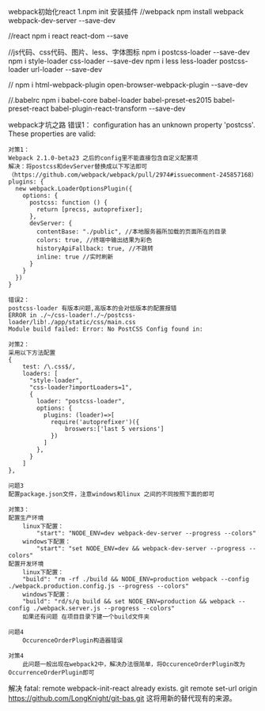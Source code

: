 webpack初始化react
1.npm init
安装插件
//webpack
npm install webpack webpack-dev-server --save-dev

//react
npm i react react-dom --save

//js代码、css代码、图片、less、字体图标
npm i postcss-loader --save-dev
npm i style-loader css-loader --save-dev
npm i less less-loader postcss-loader url-loader --save-dev

//
npm i html-webpack-plugin open-browser-webpack-plugin --save-dev


//.babelrc 
npm i babel-core babel-loader babel-preset-es2015 babel-preset-react babel-plugin-react-transform --save-dev




webpack才坑之路
	错误1：
	configuration has an unknown property 'postcss'. These properties are valid:

	对策1：
	Webpack 2.1.0-beta23 之后的config里不能直接包含自定义配置项
	解决：将postcss和devServer替换成以下写法即可（https://github.com/webpack/webpack/pull/2974#issuecomment-245857168）
	plugins: {
	  new webpack.LoaderOptionsPlugin({
	    options: {
	      postcss: function () {
	        return [precss, autoprefixer];
	      },
	      devServer: {
	        contentBase: "./public", //本地服务器所加载的页面所在的目录
	        colors: true, //终端中输出结果为彩色
	        historyApiFallback: true, //不跳转
	        inline: true //实时刷新
	      }
	    }
	  })
	}

	错误2：
	postcss-loader 有版本问题,高版本的会对低版本的配置报错
	ERROR in ./~/css-loader!./~/postcss-loader/lib!./app/static/css/main.css
	Module build failed: Error: No PostCSS Config found in: 

	对策2：
	采用以下方法配置
	{
        test: /\.css$/,
        loaders: [
          "style-loader", 
          "css-loader?importLoaders=1", 
          {
            loader: "postcss-loader",
            options: {
              plugins: (loader)=>[
                require('autoprefixer')({
                    broswers:['last 5 versions']
                })
              ]
            },
          }
        ]
    },

    问题3
    配置package.json文件，注意windows和linux 之间的不同按照下面的即可

    对策3：
    配置生产环境
		linux下配置：
			"start": "NODE_ENV=dev webpack-dev-server --progress --colors"
		windows下配置：
			"start": "set NODE_ENV=dev && webpack-dev-server --progress --colors"
	配置开发环境
		linux下配置：
		"build": "rm -rf ./build && NODE_ENV=production webpack --config ./webpack.production.config.js --progress --colors"		
		windows下配置：
		"build": "rd/s/q build && set NODE_ENV=production && webpack --config ./webpack.server.js --progress --colors"
		如果还有问题 在项目目录下建一个build文件夹

	问题4
		OccurenceOrderPlugin构造器错误

	对策4
		此问题一般出现在webpack2中，解决办法很简单，将OccurenceOrderPlugin改为OccurrenceOrderPlugin即可


解决
fatal: remote webpack-init-react already exists.
git remote set-url origin https://github.com/LongKnight/git-bas.git
这将用新的替代现有的来源。
